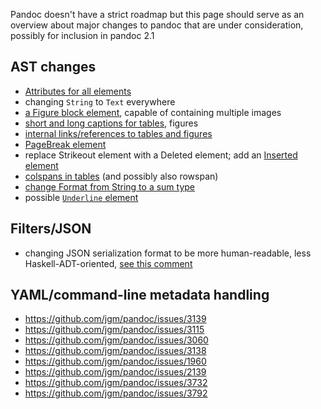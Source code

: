 Pandoc doesn't have a strict roadmap but this page should serve as an overview about major changes to pandoc that are under consideration, possibly for inclusion in pandoc 2.1

## AST changes

- [Attributes for all elements](https://github.com/jgm/pandoc/issues/684)
- changing `String` to `Text` everywhere
- [a Figure block element](https://github.com/jgm/pandoc/issues/3177), capable of containing multiple images 
- [short and long captions for tables](https://github.com/jgm/pandoc/issues/2978), figures
- [internal links/references to tables and figures](https://github.com/jgm/pandoc/issues/813)
- [PageBreak element](https://github.com/jgm/pandoc/issues/1934)
- replace Strikeout element with a Deleted element; add an [Inserted element](https://github.com/jgm/pandoc/issues/3035)
- [colspans in tables](https://github.com/jgm/pandoc/issues/1024) (and possibly also rowspan)
- [change Format from String to a sum type](https://github.com/jgm/pandoc/issues/547)
- possible [`Underline` element](https://github.com/jgm/pandoc/pull/2270)

## Filters/JSON

- changing JSON serialization format to be more human-readable, less Haskell-ADT-oriented, [see this comment](https://github.com/jgm/pandoc/issues/3211#issuecomment-258783108)

## YAML/command-line metadata handling

- https://github.com/jgm/pandoc/issues/3139
- https://github.com/jgm/pandoc/issues/3115
- https://github.com/jgm/pandoc/issues/3060
- https://github.com/jgm/pandoc/issues/3138
- https://github.com/jgm/pandoc/issues/1960
- https://github.com/jgm/pandoc/issues/2139
- https://github.com/jgm/pandoc/issues/3732
- https://github.com/jgm/pandoc/issues/3792